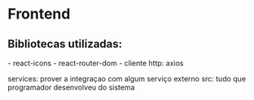 <h1>Frontend</h1>
<h2>Bibliotecas utilizadas:</h2>
- react-icons
- react-router-dom
- cliente http: axios

services: prover a integraçao com algum serviço externo
src: tudo que programador desenvolveu do sistema